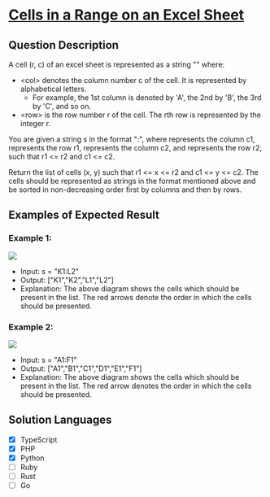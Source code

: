 # [Cells in a Range on an Excel Sheet](https://leetcode.com/problems/cells-in-a-range-on-an-excel-sheet/description/)

## Question Description

A cell (r, c) of an excel sheet is represented as a string "<col><row>" where:

- \<col> denotes the column number c of the cell. It is represented by alphabetical letters.
  - For example, the 1st column is denoted by 'A', the 2nd by 'B', the 3rd by 'C', and so on.
- \<row> is the row number r of the cell. The rth row is represented by the integer r.

You are given a string s in the format "<col1><row1>:<col2><row2>", where <col1> represents the column c1, <row1> represents the row r1, <col2> represents the column c2, and <row2> represents the row r2, such that r1 <= r2 and c1 <= c2.

Return the list of cells (x, y) such that r1 <= x <= r2 and c1 <= y <= c2. The cells should be represented as strings in the format mentioned above and be sorted in non-decreasing order first by columns and then by rows.

## Examples of Expected Result

### Example 1:

![](https://assets.leetcode.com/uploads/2022/02/08/ex1drawio.png)

- Input: s = "K1:L2"
- Output: ["K1","K2","L1","L2"]
- Explanation:
  The above diagram shows the cells which should be present in the list.
  The red arrows denote the order in which the cells should be presented.

### Example 2:

![](https://assets.leetcode.com/uploads/2022/02/09/exam2drawio.png)

- Input: s = "A1:F1"
- Output: ["A1","B1","C1","D1","E1","F1"]
- Explanation:
  The above diagram shows the cells which should be present in the list.
  The red arrow denotes the order in which the cells should be presented.

## Solution Languages

- [x] TypeScript
- [x] PHP
- [x] Python
- [ ] Ruby
- [ ] Rust
- [ ] Go
